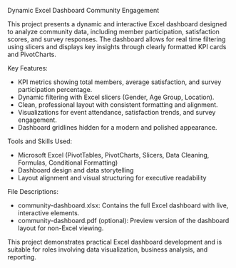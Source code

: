 Dynamic Excel Dashboard Community Engagement

This project presents a dynamic and interactive Excel dashboard designed to analyze community data, including member participation, satisfaction scores, and survey responses. The dashboard allows for real time filtering using slicers and displays key insights through clearly formatted KPI cards and PivotCharts.

Key Features:
- KPI metrics showing total members, average satisfaction, and survey participation percentage.
- Dynamic filtering with Excel slicers (Gender, Age Group, Location).
- Clean, professional layout with consistent formatting and alignment.
- Visualizations for event attendance, satisfaction trends, and survey engagement.
- Dashboard gridlines hidden for a modern and polished appearance.

Tools and Skills Used:
- Microsoft Excel (PivotTables, PivotCharts, Slicers, Data Cleaning, Formulas, Conditional Formatting)
- Dashboard design and data storytelling
- Layout alignment and visual structuring for executive readability

File Descriptions:
- community-dashboard.xlsx: Contains the full Excel dashboard with live, interactive elements.
- community-dashboard.pdf (optional): Preview version of the dashboard layout for non-Excel viewing.

This project demonstrates practical Excel dashboard development and is suitable for roles involving data visualization, business analysis, and reporting.

